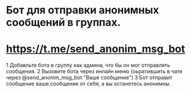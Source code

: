 # Бот для отправки анонимных сообщений в группах.
# https://t.me/send_anonim_msg_bot

1 Добавльте бота в группу как админа, что бы он мог отправлять сообщения.
2 Вызовите бота через инлайн меню (оьратившить в чате через @send_anonim_msg_bot "Ваше сообщение")
3 Бот отправит сообщение ваше сообщение от себя, а вы останетесь анонимны.
